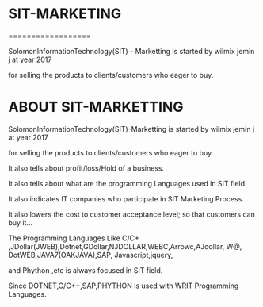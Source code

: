 # SIT-MARKETING
==================

 SolomonInformationTechnology(SIT) - Marketting  is started  by  wilmix  jemin j  at  year  2017  
 
 for  selling  the   products  to  clients/customers  who   eager  to buy.
 
 
 

ABOUT SIT-MARKETTING
====================


SolomonInformationTechnology(SIT)-Marketting  is started  by  wilmix  jemin j  at  year  2017


 for  selling  the   products  to  clients/customers  who   eager  to buy.


It also   tells  about  profit/loss/Hold  of  a business.


It  also  tells  about  what  are  the  programming Languages  used  in  SIT  field.



It  also  indicates  IT  companies  who participate  in SIT Marketing Process.



It  also  lowers  the  cost  to  customer  acceptance  level;  so  that  customers  can  buy it...



 The  Programming Languages   Like  C/C+ ,JDollar(JWEB),Dotnet,GDollar,NJDOLLAR,WEBC,Arrowc,AJdollar, W@, DotWEB,JAVA7(OAKJAVA),SAP, Javascript,jquery,


and Phython ,etc is  always  focused  in SIT field.


Since  DOTNET,C/C++,SAP,PHYTHON is  used  with  WRIT Programming Languages.



